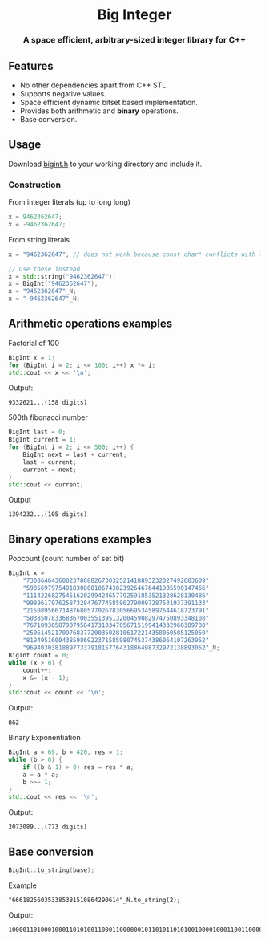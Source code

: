 <h1 align="center">Big Integer</h1>

<h3 align="center">A space efficient, arbitrary-sized integer library for C++</h3>

## Features
 - No other dependencies apart from C++ STL.
 - Supports negative values.
 - Space efficient dynamic bitset based implementation.
 - Provides both arithmetic and **binary** operations.
 - Base conversion.

## Usage
 Download [bigint.h](bigint.h) to your working directory and include it.

### Construction

 From integer literals (up to long long)
```cpp
x = 9462362647;
x = -9462362647;
```

 From string literals
```cpp
x = "9462362647"; // does not work because const char* conflicts with long long

// Use these instead
x = std::string("9462362647");
x = BigInt("9462362647");
x = "9462362647"_N;
x = "-9462362647"_N;
```

## Arithmetic operations examples

Factorial of 100
```cpp
BigInt x = 1;
for (BigInt i = 2; i <= 100; i++) x *= i;
std::cout << x << '\n';
```

Output:
```
9332621...(158 digits)
```

500th fibonacci number
```cpp
BigInt last = 0;
BigInt current = 1;
for (BigInt i = 2; i <= 500; i++) {
    BigInt next = last + current;
    last = current;
    current = next;
}
std::cout << current;
```

Output
```
1394232...(105 digits)
```

## Binary operations examples

Popcount (count number of set bit)
```cpp
BigInt x = 
    "73086464360023780882673032521418893232027492683609"
    "59856979754918308001067438239264676441905590147466"
    "11142268275451620299424657792591853521328628130486"
    "99896179762587328476774585962790097287531937391133"
    "21508956671487680577026783056695345897644618723791"
    "50385078336836700355139513200459082974750893348108"
    "76710930587907958417310347056715199414332960389780"
    "25061452170976837720035028106172214358060585125050"
    "81949516004385986922371585980745374386064107263952"
    "96940303818897733791815776431886498732972138893052"_N;
BigInt count = 0;
while (x > 0) {
    count++;
    x &= (x - 1);
}
std::cout << count << '\n';
```

Output:
```
862
```

Binary Exponentiation
```cpp
BigInt a = 69, b = 420, res = 1;
while (b > 0) {
    if ((b & 1) > 0) res = res * a;
    a = a * a;
    b >>= 1;
}
std::cout << res << '\n';
```

Output:
```
2073089...(773 digits)
```

## Base conversion
```cpp
BigInt::to_string(base);
```

Example
```
"666182560353385381510864290614"_N.to_string(2);
```

Output:
```
1000011010001000110101001100011000000101101011010100100001000110011000001110111101011100001100110110
```

